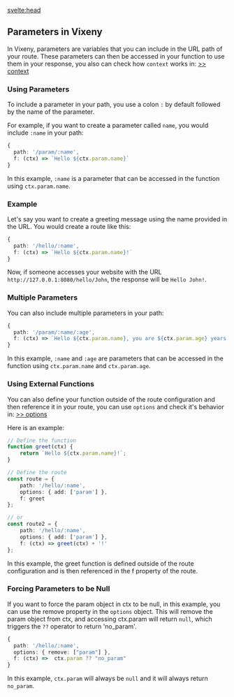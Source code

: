 <svelte:head>
<title>Functional something - Vixeny</title>
<meta name="description" content="about this page" />
</svelte:head>

## Parameters in Vixeny

In Vixeny, parameters are variables that you can include in the URL path of your route. These parameters can then be accessed in your function to use them in your response, you also can check how `context` works in: [ >> context](#context)

### Using Parameters

To include a parameter in your path, you use a colon `:` by default followed by the name of the parameter.

For example, if you want to create a parameter called `name`, you would include `:name` in your path:

```typescript
{
  path: '/param/:name',
  f: (ctx) => `Hello ${ctx.param.name}`
}
```

In this example, `:name` is a parameter that can be accessed in the function using `ctx.param.name`.

### Example

Let's say you want to create a greeting message using the name provided in the URL. You would create a route like this:

```typescript
{
  path: '/hello/:name',
  f: (ctx) => `Hello ${ctx.param.name}!`
}
```

Now, if someone accesses your website with the URL `http://127.0.0.1:8080/hello/John`, the response will be `Hello John!`.

### Multiple Parameters

You can also include multiple parameters in your path:

```typescript
{
  path: '/param/:name/:age',
  f: (ctx) => `Hello ${ctx.param.name}, you are ${ctx.param.age} years old!`
}
```

In this example, `:name` and `:age` are parameters that can be accessed in the function using `ctx.param.name` and `ctx.param.age`.

### Using External Functions

You can also define your function outside of the route configuration and then reference it in your route, you can use `options` and check it's behavior in:
[ >> options](#options)

Here is an example:

```ts
// Define the function
function greet(ctx) {
	return `Hello ${ctx.param.name}!`;
}

// Define the route
const route = {
	path: '/hello/:name',
	options: { add: ['param'] },
	f: greet
};

// or
const route2 = {
	path: '/hello/:name',
	options: { add: ['param'] },
	f: (ctx) => greet(ctx) + '!'
};
```

In this example, the greet function is defined outside of the route configuration and is then referenced in the f property of the route.

### Forcing Parameters to be Null

If you want to force the param object in ctx to be null, in this example, you can use the remove property in the `options` object. This will remove the param object from ctx, and accessing ctx.param will return `null`, which triggers the `??` operator to return 'no_param'.

```typescript
{
  path: '/hello/:name',
  options: { remove: ["param"] },
  f: (ctx) =>  ctx.param ?? "no_param"
}
```

In this example, `ctx.param` will always be `null` and it will always return `no_param`.
